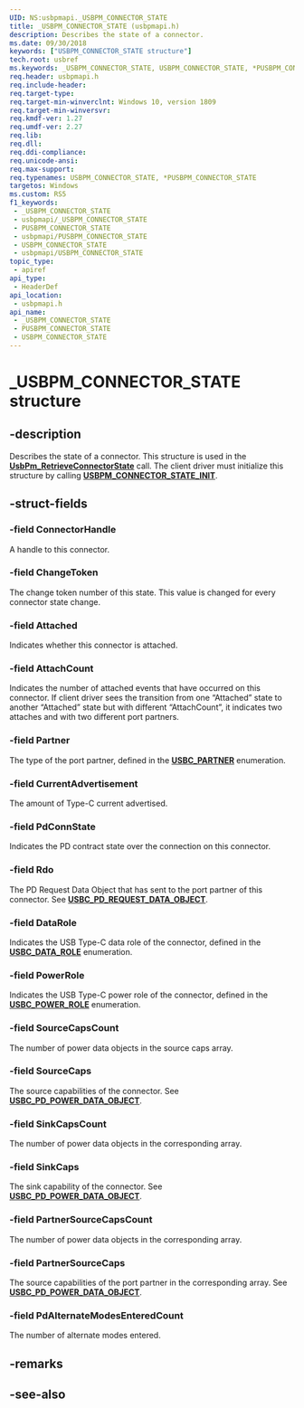 ```yaml
---
UID: NS:usbpmapi._USBPM_CONNECTOR_STATE
title: _USBPM_CONNECTOR_STATE (usbpmapi.h)
description: Describes the state of a connector.
ms.date: 09/30/2018
keywords: ["USBPM_CONNECTOR_STATE structure"]
tech.root: usbref
ms.keywords: _USBPM_CONNECTOR_STATE, USBPM_CONNECTOR_STATE, *PUSBPM_CONNECTOR_STATE,
req.header: usbpmapi.h
req.include-header: 
req.target-type: 
req.target-min-winverclnt: Windows 10, version 1809
req.target-min-winversvr: 
req.kmdf-ver: 1.27
req.umdf-ver: 2.27
req.lib: 
req.dll: 
req.ddi-compliance: 
req.unicode-ansi: 
req.max-support: 
req.typenames: USBPM_CONNECTOR_STATE, *PUSBPM_CONNECTOR_STATE
targetos: Windows
ms.custom: RS5
f1_keywords:
 - _USBPM_CONNECTOR_STATE
 - usbpmapi/_USBPM_CONNECTOR_STATE
 - PUSBPM_CONNECTOR_STATE
 - usbpmapi/PUSBPM_CONNECTOR_STATE
 - USBPM_CONNECTOR_STATE
 - usbpmapi/USBPM_CONNECTOR_STATE
topic_type:
 - apiref
api_type:
 - HeaderDef
api_location:
 - usbpmapi.h
api_name:
 - _USBPM_CONNECTOR_STATE
 - PUSBPM_CONNECTOR_STATE
 - USBPM_CONNECTOR_STATE
---
```


# _USBPM_CONNECTOR_STATE structure


## -description

Describes the state of a connector. This structure is used in the [**UsbPm_RetrieveConnectorState**](nf-usbpmapi-usbpm_retrieveconnectorstate.md) call. The client driver must initialize this structure by calling [**USBPM_CONNECTOR_STATE_INIT**](nf-usbpmapi-usbpm_connector_state_init.md).

## -struct-fields

### -field ConnectorHandle

A handle to this connector.

### -field ChangeToken

The change token number of this state. This value is changed for every connector state change.

### -field Attached

Indicates whether this connector is attached.

### -field AttachCount

Indicates the number of attached events that have occurred on this connector. If client driver sees the transition from one “Attached” state to another “Attached” state but with different “AttachCount”, it indicates two attaches and with two different port partners.

### -field Partner

The type of the port partner, defined in the [**USBC_PARTNER**](../usbctypes/ne-usbctypes-_usbc_partner.md) enumeration.

### -field CurrentAdvertisement

The amount of Type-C current advertised.

### -field PdConnState

Indicates the PD contract state over the connection on this connector.

### -field Rdo

The PD Request Data Object that has sent to the port partner of this connector. See [**USBC_PD_REQUEST_DATA_OBJECT**](../usbctypes/ns-usbctypes-_usbc_pd_request_data_object.md).

### -field DataRole

Indicates the USB Type-C data role of the connector, defined in the [**USBC_DATA_ROLE**](../usbctypes/ne-usbctypes-_usbc_data_role.md) enumeration.

### -field PowerRole

Indicates the USB Type-C power role of the connector, defined in the [**USBC_POWER_ROLE**](../usbctypes/ne-usbctypes-_usbc_power_role.md) enumeration.

### -field SourceCapsCount

The number of power data objects in the source caps array.

### -field SourceCaps

The source capabilities of the connector. See [**USBC_PD_POWER_DATA_OBJECT**](../usbctypes/ns-usbctypes-_usbc_pd_power_data_object.md).

### -field SinkCapsCount

The number of power data objects in the corresponding array.

### -field SinkCaps

The sink capability of the connector. See [**USBC_PD_POWER_DATA_OBJECT**](../usbctypes/ns-usbctypes-_usbc_pd_power_data_object.md).

### -field PartnerSourceCapsCount

The number of power data objects in the corresponding array.

### -field PartnerSourceCaps

The source capabilities of the port partner in the corresponding array. See [**USBC_PD_POWER_DATA_OBJECT**](../usbctypes/ns-usbctypes-_usbc_pd_power_data_object.md).

### -field PdAlternateModesEnteredCount

The number of alternate modes entered.

## -remarks

## -see-also

